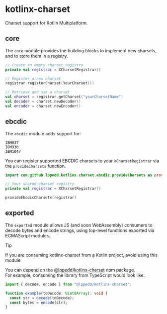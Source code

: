 # kotlinx-charset

Charset support for Kotlin Multiplatform.

## core

The `core` module provides the building blocks to implement new charsets,
and to store them in a registry.

```kotlin
// Create an empty charset registry
private val registrar = XCharsetRegistrar()

// Register a new charset
registrar.registerCharset(YourCharset())

// Retrieve and use a charset
val charset = registrar.getCharset("yourCharsetName")
val decoder = charset.newDecoder()
val encoder = charset.newEncoder()
```

## ebcdic

The `ebcdic` module adds support for:

```text
IBM037
IBM930
IBM1047
```

You can register supported EBCDIC charsets to your `XCharsetRegistrar`
via the `provideCharsets` function.

```kotlin
import com.github.lppedd.kotlinx.charset.ebcdic.provideCharsets as provideEbcdicCharsets

// Your shared charset registry
private val registrar = XCharsetRegistrar()

provideEbcdicCharsets(registrar)
```

## exported

The `exported` module allows JS (and soon WebAssembly) consumers to decode bytes
and encode strings, using top-level functions exported via ECMAScript modules.

> [!TIP]
> If you are consuming kotlinx-charset from a Kotlin project, avoid using this module

You can depend on the [@lppedd/kotlinx-charset][1] npm package.  
For example, consuming the library from TypeScript would look like:

```ts
import { decode, encode } from "@lppedd/kotlinx-charset";

function example(toDecode: Uint8Array): void {
  const str = decode(toDecode);
  const bytes = encode(str);
}
```

[1]: https://www.npmjs.com/package/@lppedd/kotlinx-charset

